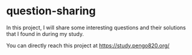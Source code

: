 # question-sharing
In this project, I will share some interesting questions and their solutions that I found in during my study.

You can directly reach this project at https://study.pengo820.org/
